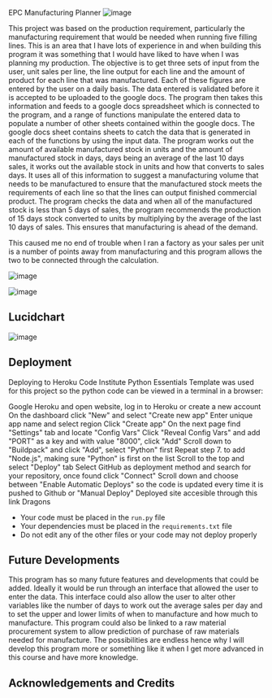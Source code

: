 EPC Manufacturing Planner
![image](https://github.com/Declan444/EPCProductionScheduler/assets/119152450/cbdeee66-2056-424e-b491-35b8ba56aecd)

This project was based on the production requirement, particularly the manufacturing requirement that would be needed when running five filling lines. This is an area that I have lots of experience in and when building this program it was something that I would have liked to have when I was planning my production. The objective is to get three sets of input from the user, unit sales per line, the line output for each line and the amount of product for each line that was manufactured. Each of these figures are entered by the user on a daily basis. The data entered is validated before it is accepted to be uploaded to the google docs.  The program then takes this information and feeds to a google docs spreadsheet which is connected to the program, and a range of functions manipulate the entered data to populate a number of other sheets contained within the google docs. The google docs sheet contains sheets to catch the data that is generated in each of the functions by using the input data. The program works out the amount of available manufactured stock in units and the amount of manufactured stock in days, days being an average of the last 10 days sales, it works out the available stock in units and how that converts to sales days. It uses all of this information to suggest a manufacturing volume that needs to be manufactured to ensure that the manufactured stock meets the requirements of each line so that the lines can output finished commercial product. The program checks the data and when all of the manufactured stock is less than 5 days of sales, the program recommends the production of 15 days stock converted to units by multiplying by the average of the last 10 days of sales. This ensures that manufacturing is ahead of the demand. 

This caused me no end of trouble when I ran a factory as your sales per unit is a number of points away  from manufacturing and this program allows the two to be connected through the calculation. 


![image](https://github.com/Declan444/EPCProductionScheduler/assets/119152450/aededa87-c4d7-4954-9395-5f9bc91e5f5e)

![image](https://github.com/Declan444/EPCProductionScheduler/assets/119152450/94a72ac9-3070-4114-8e5f-4f4fbfb2e13d)

## Lucidchart
![image](https://github.com/Declan444/EPCProductionScheduler/assets/119152450/a1149479-7c93-41ef-840b-4eaf441b5b99)


## Deployment
Deploying to Heroku
Code Institute Python Essentials Template was used for this project so the python code can be viewed in a terminal in a browser:

Google Heroku and open website, log in to Heroku or create a new account
On the dashboard click "New" and select "Create new app"
Enter unique app name and select region
Click "Create app"
On the next page find "Settings" tab and locate "Config Vars"
Click "Reveal Config Vars" and add "PORT" as a key and with value "8000", click "Add"
Scroll down to "Buildpack" and click "Add", select "Python" first
Repeat step 7. to add "Node.js", making sure "Python" is first on the list
Scroll to the top and select "Deploy" tab
Select GitHub as deployment method and search for your repository, once found click "Connect"
Scroll down and choose between "Enable Automatic Deploys" so the code is updated every time it is pushed to Github or "Manual Deploy"
Deployed site accesible through this link Dragons


- Your code must be placed in the `run.py` file
- Your dependencies must be placed in the `requirements.txt` file
- Do not edit any of the other files or your code may not deploy properly

## Future Developments
This program has so many future features and developments that could be added. Ideally it would be run through an interface that allowed the user to enter the data. This interface could also allow the user to alter other variables like the number of days to work out the average sales per day and to set the upper and lower limits of when to manufacture and how much to manufacture. This program could also be linked to a raw material procurement system to allow prediction of purchase of raw materials needed for manufacture. The possibilities are endless hence why I will develop this program more or something like it when I get more advanced in this course and have more knowledge. 

## Acknowledgements and Credits



